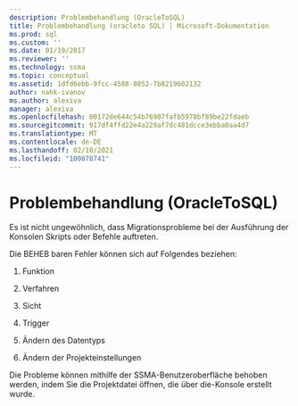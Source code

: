 ```yaml
---
description: Problembehandlung (OracleToSQL)
title: Problembehandlung (oracleto SQL) | Microsoft-Dokumentation
ms.prod: sql
ms.custom: ''
ms.date: 01/19/2017
ms.reviewer: ''
ms.technology: ssma
ms.topic: conceptual
ms.assetid: 1dfd6ebb-9fcc-4588-8052-7b8219602132
author: nahk-ivanov
ms.author: alexiva
manager: alexiva
ms.openlocfilehash: 00172de644c54b76907fafb5978bf89be22fdaeb
ms.sourcegitcommit: 917df4ffd22e4a229af7dc481dcce3ebba0aa4d7
ms.translationtype: MT
ms.contentlocale: de-DE
ms.lasthandoff: 02/10/2021
ms.locfileid: "100078741"
---
```

# <a name="troubleshooting-oracletosql"></a>Problembehandlung (OracleToSQL)
Es ist nicht ungewöhnlich, dass Migrationsprobleme bei der Ausführung der Konsolen Skripts oder Befehle auftreten.  
  
Die BEHEB baren Fehler können sich auf Folgendes beziehen:  
  
1.  Funktion  
  
2.  Verfahren  
  
3.  Sicht  
  
4.  Trigger  
  
5.  Ändern des Datentyps  
  
6.  Ändern der Projekteinstellungen  
  
Die Probleme können mithilfe der SSMA-Benutzeroberfläche behoben werden, indem Sie die Projektdatei öffnen, die über die-Konsole erstellt wurde.  
  

